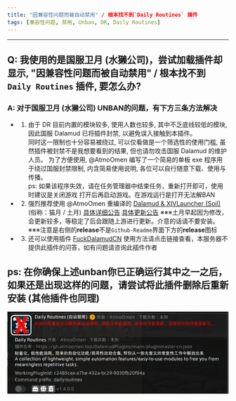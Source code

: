 ```yaml
---
title: "因兼容性问题而被自动禁用" / 根本找不到`Daily Routines` 插件
tags: [兼容性问题, 禁用, Unban, DR, Daily Routines]
---
```


---
## Q: 我使用的是国服卫月 (水獭公司)，尝试加载插件却显示, "因兼容性问题而被自动禁用" / 根本找不到`Daily Routines` 插件, 要怎么办? 
### A:  对于国服卫月 (水獭公司) UNBAN的问题，有下方三条方法解决

- 1. 由于 DR 目前内置的模块较多, 使用人数也较多, 其中不乏底线较低的模块, 因此国服 Dalamud 已将插件封禁, 以避免误入接触到本插件。  
      同时这一限制也十分容易被绕过, 可以仅看做是一个筛选性的使用门槛, 虽然插件被封禁不是我想要看到的结果, 但也请勿攻击国服 Dalamud 的维护人员。
      为了方便使用, @AtmoOmen 编写了一个简易的单板 exe 程序用于绕过国服封禁限制, 内含简易使用说明, 各位可以自行随意下载、使用与传播。  
      ps: 如果该程序失效，请在任务管理器中结束任务，重新打开即可，使用时建议是关闭游戏 打开后再启动游戏。在游戏运行是打开无法解BAN

- 2. 强烈推荐使用 @AtmoOmen 重编译的 [Dalamud & XIVLauncher (Soil)](https://github.com/AtmoOmen/FFXIVQuickLauncher) (俗称：猫月 / 土月) 
      [具体详细公告](https://discord.com/channels/1258981591124938762/1269515530470031454/1343199763717165167)
      [具体更新公告](https://discord.com/channels/1258981591124938762/1343929244769849404)
      ※※※土月早起因为修改，会更新较多，等稳定了后会跟随上游进行更新。介意的话请不要安装。
      ※※※注意是右侧的**release**不是`Github-Readme`界面下方的**release**图标
  
- 3.  还可以使用插件 [FuckDalamudCN](https://github.com/decorwdyun/FuckDalamudCN)
使用方法请点击链接查看，本服务器不提供此插件的问答，如有问题请咨询此插件作者

## ps: 在你确保上述unban你已正确运行其中之一之后，如果还是出现这样的问题，请尝试将此插件删除后重新安装 (其他插件也同理)

![DR Compatibility](/assets/FAQ/Main/DRCompatibility.png)